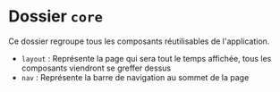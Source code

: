 # Dossier `core`
Ce dossier regroupe tous les composants réutilisables de l'application.

- `layout` : Représente la page qui sera tout le temps affichée, tous les composants viendront se greffer dessus
- `nav` : Représente la barre de navigation au sommet de la page
